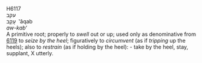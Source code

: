 <body>
  <p>H6117<br>  עקב  <br> עָקַב  ‎  ‛âqab  <br><i>aw-kab‘ </i><br>A primitive root; properly to <i>swell</i> out or up; used only as denominative from <a href="h6119.htm">6119</a>  to <i>seize</i> <i>by</i> <i>the</i> <i>heel</i>; figuratively to <i>circumvent</i> (as if <i>tripping</i> up the heels); also to <i>restrain</i> (as if holding by the heel): - take by the heel, stay, supplant, X utterly.<br></p>
 </body>